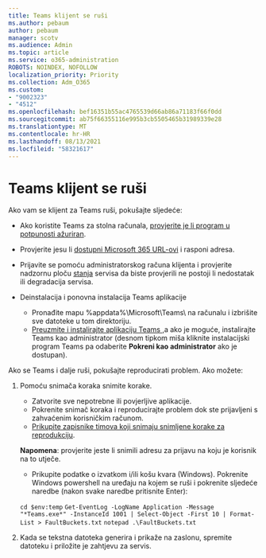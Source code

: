 ```yaml
---
title: Teams klijent se ruši
ms.author: pebaum
author: pebaum
manager: scotv
ms.audience: Admin
ms.topic: article
ms.service: o365-administration
ROBOTS: NOINDEX, NOFOLLOW
localization_priority: Priority
ms.collection: Adm_O365
ms.custom:
- "9002323"
- "4512"
ms.openlocfilehash: bef16351b55ac4765539d66ab86a71183f66f0dd
ms.sourcegitcommit: ab75f66355116e995b3cb5505465b31989339e28
ms.translationtype: MT
ms.contentlocale: hr-HR
ms.lasthandoff: 08/13/2021
ms.locfileid: "58321617"
---
```

# <a name="teams-client-crashing"></a>Teams klijent se ruši

Ako vam se klijent za Teams ruši, pokušajte sljedeće:

- Ako koristite Teams za stolna računala, [provjerite je li program u potpunosti ažuriran](https://support.office.com/article/Update-Microsoft-Teams-535a8e4b-45f0-4f6c-8b3d-91bca7a51db1).

- Provjerite jesu li [dostupni Microsoft 365 URL-ovi](https://docs.microsoft.com/microsoftteams/connectivity-issues) i rasponi adresa.

- Prijavite se pomoću administratorskog računa klijenta i provjerite nadzornu ploču [stanja](https://docs.microsoft.com/office365/enterprise/view-service-health) servisa da biste provjerili ne postoji li nedostatak ili degradacija servisa.

- Deinstalacija i ponovna instalacija Teams aplikacije
    - Pronađite mapu %appdata%\Microsoft\Teams\ na računalu i izbrišite sve datoteke u tom direktoriju.
    - [Preuzmite i instalirajte aplikaciju Teams ,](https://www.microsoft.com/microsoft-teams/download-app)a ako je moguće, instalirajte Teams kao administrator (desnom tipkom miša kliknite instalacijski program Teams pa odaberite **Pokreni kao administrator** ako je dostupan).

Ako se Teams i dalje ruši, pokušajte reproducirati problem. Ako možete:

1. Pomoću snimača koraka snimite korake.
    - Zatvorite sve nepotrebne ili povjerljive aplikacije.
    - Pokrenite snimač koraka i reproducirajte problem dok ste prijavljeni s zahvaćenim korisničkim računom.
    - [Prikupite zapisnike timova koji snimaju snimljene korake za reprodukciju](https://docs.microsoft.com/microsoftteams/log-files). 
    
    **Napomena**: provjerite jeste li snimili adresu za prijavu na koju je korisnik na to utječe.
    - Prikupite podatke o izvatkom i/ili košu kvara (Windows). Pokrenite Windows powershell na uređaju na kojem se ruši i pokrenite sljedeće naredbe (nakon svake naredbe pritisnite Enter):

    `cd $env:temp` `Get-EventLog -LogName Application -Message "*Teams.exe*" -InstanceId 1001 | Select-Object -First 10 | Format-List > FaultBuckets.txt`
    `notepad .\FaultBuckets.txt`
    
2. Kada se tekstna datoteka generira i prikaže na zaslonu, spremite datoteku i priložite je zahtjevu za servis. 
